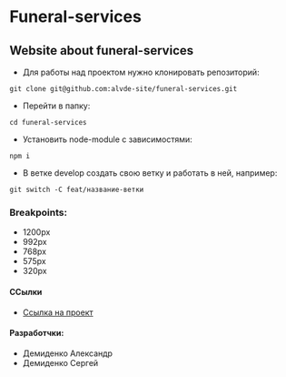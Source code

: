 # Funeral-services
## Website about funeral-services

* Для работы над проектом нужно клонировать репозиторий:

`git clone git@github.com:alvde-site/funeral-services.git`
* Перейти в папку:

`cd funeral-services`
* Установить node-module с зависимостями:

`npm i`
* В ветке develop создать свою ветку и работать в ней, например:

`git switch -C feat/название-ветки`

### Breakpoints:
* 1200px
* 992px
* 768px
* 575px
* 320px

#### ССылки
* [Ссылка на проект](http://alvde-site.byethost5.com/)

#### Разработчки:
* Демиденко Александр
* Демиденко Сергей
